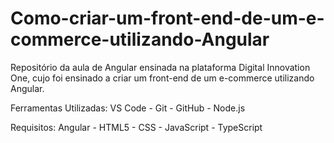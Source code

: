 # Como-criar-um-front-end-de-um-e-commerce-utilizando-Angular


Repositório da aula de Angular ensinada na plataforma Digital Innovation One, cujo foi ensinado a criar um front-end de um e-commerce utilizando Angular.


Ferramentas Utilizadas:
VS Code - Git - GitHub - Node.js

Requisitos:
Angular - HTML5 - CSS - JavaScript - TypeScript
